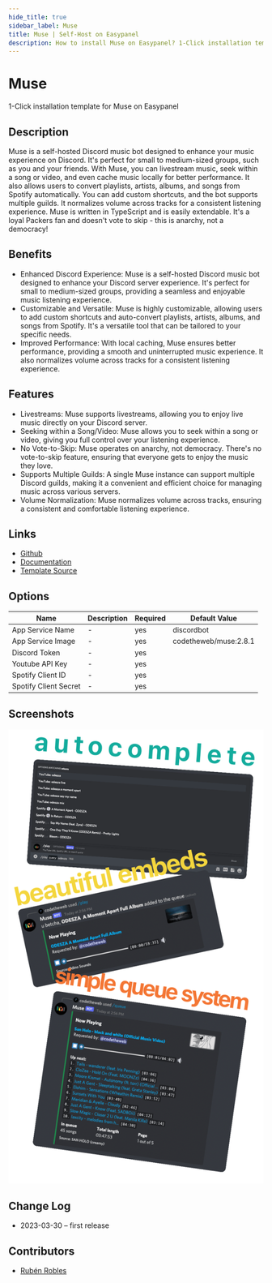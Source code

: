 ```yaml
---
hide_title: true
sidebar_label: Muse
title: Muse | Self-Host on Easypanel
description: How to install Muse on Easypanel? 1-Click installation template for Muse on Easypanel
---
```


<!-- generated -->

# Muse

1-Click installation template for Muse on Easypanel

## Description

Muse is a self-hosted Discord music bot designed to enhance your music experience on Discord. It&#39;s perfect for small to medium-sized groups, such as you and your friends. With Muse, you can livestream music, seek within a song or video, and even cache music locally for better performance. It also allows users to convert playlists, artists, albums, and songs from Spotify automatically. You can add custom shortcuts, and the bot supports multiple guilds. It normalizes volume across tracks for a consistent listening experience. Muse is written in TypeScript and is easily extendable. It&#39;s a loyal Packers fan and doesn&#39;t vote to skip - this is anarchy, not a democracy!

## Benefits

- Enhanced Discord Experience: Muse is a self-hosted Discord music bot designed to enhance your Discord server experience. It's perfect for small to medium-sized groups, providing a seamless and enjoyable music listening experience.
- Customizable and Versatile: Muse is highly customizable, allowing users to add custom shortcuts and auto-convert playlists, artists, albums, and songs from Spotify. It's a versatile tool that can be tailored to your specific needs.
- Improved Performance: With local caching, Muse ensures better performance, providing a smooth and uninterrupted music experience. It also normalizes volume across tracks for a consistent listening experience.

## Features

- Livestreams: Muse supports livestreams, allowing you to enjoy live music directly on your Discord server.
- Seeking within a Song/Video: Muse allows you to seek within a song or video, giving you full control over your listening experience.
- No Vote-to-Skip: Muse operates on anarchy, not democracy. There's no vote-to-skip feature, ensuring that everyone gets to enjoy the music they love.
- Supports Multiple Guilds: A single Muse instance can support multiple Discord guilds, making it a convenient and efficient choice for managing music across various servers.
- Volume Normalization: Muse normalizes volume across tracks, ensuring a consistent and comfortable listening experience.

## Links

- [Github](https://github.com/codetheweb/muse)
- [Documentation](https://github.com/codetheweb/muse#running)
- [Template Source](https://github.com/easypanel-io/templates/tree/main/templates/muse)

## Options

Name | Description | Required | Default Value
-|-|-|-
App Service Name | - | yes | discordbot
App Service Image | - | yes | codetheweb/muse:2.8.1
Discord Token | - | yes | 
Youtube API Key | - | yes | 
Spotify Client ID | - | yes | 
Spotify Client Secret | - | yes | 

## Screenshots

![Muse Screenshot](./assets/screenshot.png)

## Change Log

- 2023-03-30 – first release

## Contributors

- [Rubén Robles](https://github.com/D8vjork)
